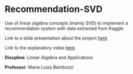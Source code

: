 # Recommendation-SVD
Use of linear algebra concepts (mainly SVD) to implement a recommendation system with data extracted from Kaggle.

Link to a slide presentation about the project [here]([URL](https://www.google.com/url?q=https%3A%2F%2Fdocs.google.com%2Fpresentation%2Fd%2F1FKET3okJzSOf2LepCs0_RVg1JE8ftL9hIGGJ2pi5eUQ%2Fedit%23slide%3Did.p))

Link to the explanatory video [here](https://drive.google.com/file/d/1Okb9bCORMR6Jg-aK1CW1ZySMkwnyY-CZ/view?pli=1)

**Discpline**: Linear Algebra and Applications

**Professor**: Maria Luiza Bambozzi
